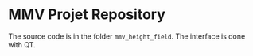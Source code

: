 # MMV Projet Repository

The source code is in the folder `mmv_height_field`. The interface is done with QT.